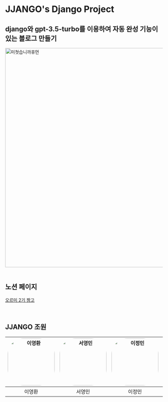 # JJANGO's Django Project
## django와 gpt-3.5-turbo를 이용하여 자동 완성 기능이 있는 블로그 만들기
<img src="https://github.com/OGUbanana/django_blog_jjango/assets/114931412/7030473a-db20-4dfd-8c8a-9a45a2776bbd" alt="미쳣습니까휴먼" style="width:700px; "/>


<br>
<br>

## 노션 페이지
[ 오르미 2기 짱고 ](https://jjango.notion.site/2-c2e83613ef9345e39bfc7f9036a155d4?pvs=4)

<br>

## JJANGO 조원

|<a href="https://github.com/Leeeyounghwan" target="_blank"> <img src="https://avatars.githubusercontent.com/u/129285372?v=4" alt="이영환" style="width:150px; border-radius:50px"/> </a> |<a href="https://github.com/Youngmanbo" target="_blank"> <img src="https://avatars.githubusercontent.com/u/43477138?v=4" alt="서영민" style="width:150px; border-radius:50px"/> </a> |<a href="https://github.com/jmlee0527" target="_blank"> <img src="https://avatars.githubusercontent.com/u/115601680?v=4" alt="이정민" style="width:150px; border-radius:50px"/> </a> |<a href="https://github.com/jeipark85" target="_blank"> <img src="https://avatars.githubusercontent.com/u/74243220?v=4" alt="박재범" style="width:150px; border-radius:50px"/> </a> |<a href="https://github.com/OGUbanana" target="_blank"> <img src="https://avatars.githubusercontent.com/u/114931412?v=4" alt="송은진" style="width:150px; border-radius:50px"/> </a> |
|:----:|:-----:|:-----:|:-----:|:-----:|
|이영환|서영민|이정민|박재범|송은진|

